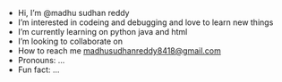 -  Hi, I’m @madhu sudhan reddy 
- I’m interested in codeing and debugging and love to learn new things 
-  I’m currently learning on python java and html 
-  I’m looking to collaborate on 
-  How to reach me madhusudhanreddy8418@gmail.com
-  Pronouns: ...
-  Fun fact: ...

<!---
madhu23232/madhu23232 is a ✨ special ✨ repository because its `README.md` (this file) appears on your GitHub profile.
You can click the Preview link to take a look at your changes.
--->
